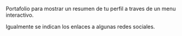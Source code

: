 Portafolio para mostrar un resumen de tu perfil a traves de un menu interactivo.

Igualmente se indican los enlaces a algunas redes sociales.
